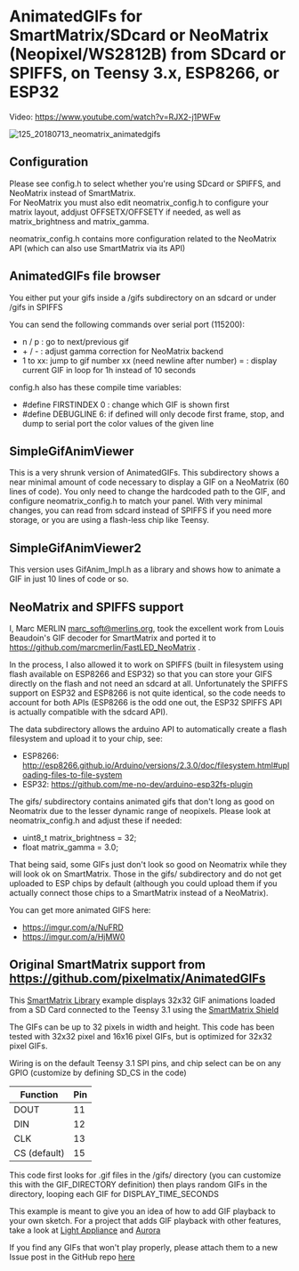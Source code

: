 AnimatedGIFs for SmartMatrix/SDcard or NeoMatrix (Neopixel/WS2812B) from SDcard or SPIFFS, on Teensy 3.x, ESP8266, or ESP32
===========================================================================================================================

Video: https://www.youtube.com/watch?v=RJX2-j1PWFw

![125_20180713_neomatrix_animatedgifs](https://user-images.githubusercontent.com/1369412/42703527-b27a5450-8681-11e8-82a9-d074e473848c.jpg)

Configuration
-------------
Please see config.h to select whether you're using SDcard or SPIFFS, and
NeoMatrix instead of SmartMatrix.  
For NeoMatrix you must also edit neomatrix_config.h to configure your matrix
layout, addjust OFFSETX/OFFSETY if needed, as well as matrix_brightness and
matrix_gamma.

neomatrix_config.h contains more configuration related to the NeoMatrix API
(which can also use SmartMatrix via its API)

AnimatedGIFs file browser
-------------------------
You either put your gifs inside a /gifs subdirectory on an sdcard or under /gifs in SPIFFS 

You can send the following commands over serial port (115200):
- n / p : go to next/previous gif
- \+ / \- : adjust gamma correction for NeoMatrix backend
- 1 to xx: jump to gif number xx (need newline after number)
= : display current GIF in loop for 1h instead of 10 seconds

config.h also has these compile time variables:
- #define FIRSTINDEX 0 : change which GIF is shown first
- #define DEBUGLINE 6: if defined will only decode first frame, stop, and dump to serial port the color values of the given line


SimpleGifAnimViewer
-------------------
This is a very shrunk version of AnimatedGIFs.  This subdirectory shows a near minimal amount of code necessary to display a GIF on a NeoMatrix (60 lines of code). You only need to change the hardcoded path to the GIF, and configure neomatrix_config.h to match your panel. With very minimal changes, you can read from sdcard instead of SPIFFS if you need more storage, or you are using a flash-less chip like Teensy.

SimpleGifAnimViewer2
-------------------
This version uses GifAnim_Impl.h as a library and shows how to animate a GIF in just 10 lines of code or so.  

NeoMatrix and SPIFFS support
----------------------------
I, Marc MERLIN <marc_soft@merlins.org>, took the excellent work
from Louis Beaudoin's GIF decoder for SmartMatrix and ported it to
https://github.com/marcmerlin/FastLED_NeoMatrix .

In the process, I also allowed it to work on SPIFFS (built in filesystem using
flash available on ESP8266 and ESP32) so that you can store your GIFS directly
on the flash and not need an sdcard at all.
Unfortunately the SPIFFS support on ESP32 and ESP8266 is not quite identical, so
the code needs to account for both APIs (ESP8266 is the odd one out, the ESP32
SPIFFS API is actually compatible with the sdcard API).

The data subdirectory allows the arduino API to automatically create a flash
filesystem and upload it to your chip, see:
- ESP8266: http://esp8266.github.io/Arduino/versions/2.3.0/doc/filesystem.html#uploading-files-to-file-system
- ESP32: https://github.com/me-no-dev/arduino-esp32fs-plugin

The gifs/ subdirectory contains animated gifs that don't long as good on
Neomatrix due to the lesser dynamic range of neopixels. Please look at
neomatrix_config.h and adjust these if needed:
- uint8_t matrix_brightness = 32;
- float matrix_gamma = 3.0;

That being said, some GIFs just don't look so good on Neomatrix while they will
look ok on SmartMatrix. Those in the gifs/ subdirectory and do not get uploaded
to ESP chips by default (although you could upload them if you actually connect
those chips to a SmartMatrix instead of a NeoMatrix).

You can get more animated GIFS here:
- https://imgur.com/a/NuFRD 
- https://imgur.com/a/HjMW0


Original SmartMatrix support from https://github.com/pixelmatix/AnimatedGIFs
----------------------------------------------------------------------------
This [SmartMatrix Library](http://docs.pixelmatix.com/SmartMatrix/index.html) example displays 32x32 GIF animations loaded from a SD Card connected to the Teensy 3.1 using the [SmartMatrix Shield](http://docs.pixelmatix.com/SmartMatrix/shieldref.html)

The GIFs can be up to 32 pixels in width and height.  This code has been tested with 32x32 pixel and 16x16 pixel GIFs, but is optimized for 32x32 pixel GIFs.

Wiring is on the default Teensy 3.1 SPI pins, and chip select can be on any GPIO (customize by defining SD_CS in the code)

Function     | Pin
-------------|----
DOUT         |  11
DIN          |  12
CLK          |  13
CS (default) |  15

This code first looks for .gif files in the /gifs/ directory (you can customize this with the GIF_DIRECTORY definition) then plays random GIFs in the directory, looping each GIF for DISPLAY_TIME_SECONDS

This example is meant to give you an idea of how to add GIF playback to your own sketch.  For a project that adds GIF playback with other features, take a look at [Light Appliance](https://github.com/CraigLindley/LightAppliance) and [Aurora](https://github.com/pixelmatix/aurora)

If you find any GIFs that won't play properly, please attach them to a new
Issue post in the GitHub repo [here](https://github.com/pixelmatix/AnimatedGIFs/issues)
